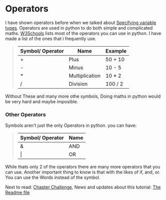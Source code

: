 # Operators
I have shown operators before when we talked about [Specifying variable types](7-Specifying-variable-types-simple.md). Operators are used in python to do both simple and complicated maths. [W3Schools](https://www.w3schools.com/python/python_operators.asp) lists most of the operators you can use in python. I have made a list of the ones that i frequently use.

>| Symbol/ Operator | Name | Example |
>|------------------|------|---------|
>|+| Plus | 50 + 10 |
>|-| Minus | 10 - 5 |
>|*| Multiplication | 10 * 2 |
>|/| Division | 100 / 2 |

Without These and many more othe symbols, Doing maths in python would be very hard and maybe imposible.

### Other Operators
Symbols aren't just the only Operators in python. you can have:

>| Symbol/ Operator | Name |
>|------------------|------|
>|&| AND |
>|\|| OR |

While thats only 2 of the operators there are many more operators that you can use. Another important thing to know is that with the likes of if, and, or. You can use the Words instead of the symbol.

Next to read: [Chapter Challenge](10-Challange.md), News and updates about this tutorial: [The Readme file](../README.md)
